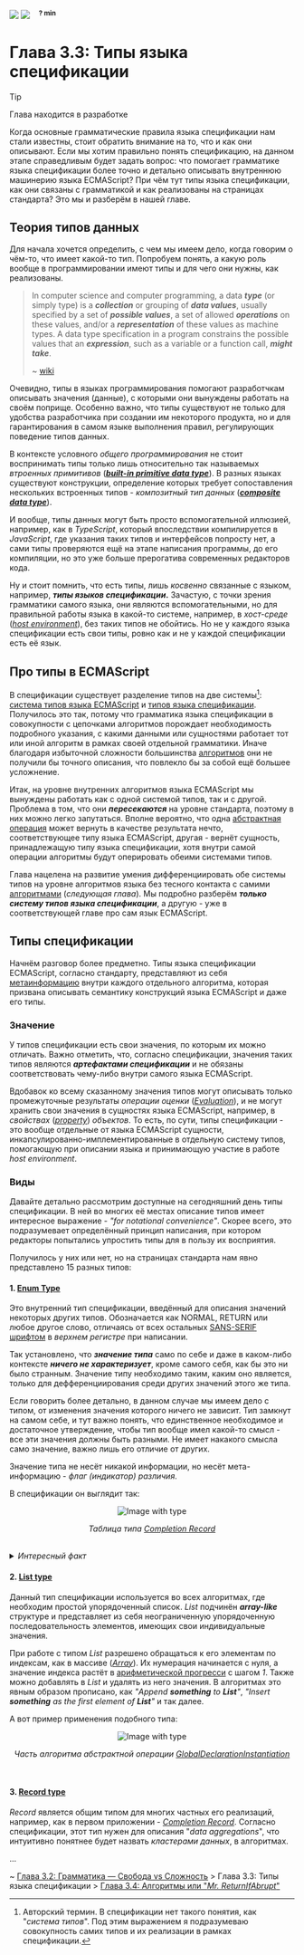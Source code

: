<div align='left'>
    <img src='../assets/formal.svg'>
    <img src='../assets/normal.svg'>
    &nbsp;&nbsp;
    <sup><b>? min</b></sup>
</div>

# Глава 3.3: Типы языка спецификации

> [!TIP]  
> Глава находится в разработке

Когда основные грамматические правила языка спецификации нам стали известны, стоит обратить внимание
на то, что и как они описывают. Если мы хотим правильно понять спецификацию, на данном этапе
справедливым будет задать вопрос: что помогает грамматике языка спецификации более точно и детально
описывать внутреннюю машинерию языка ECMAScript? При чём тут типы языка спецификации, как они
связаны с грамматикой и как реализованы на страницах стандарта? Это мы и разберём в нашей главе.

## Теория типов данных

Для начала хочется определить, с чем мы имеем дело, когда говорим о чём-то, что имеет какой-то тип.
Попробуем понять, а какую роль вообще в программировании имеют типы и для чего они нужны, как
реализованы.

> In computer science and computer programming, a data **_type_** (or simply type) is a
> **_collection_** or grouping of **_data values_**, usually specified by a set of **_possible
> values_**, a set of allowed **_operations_** on these values, and/or a **_representation_** of
> these values as machine types. A data type specification in a program constrains the possible
> values that an **_expression_**, such as a variable or a function call, **_might take_**.
>
> ~ [wiki](https://en.wikipedia.org/wiki/Data_type)

Очевидно, типы в языках программирования помогают разработчкам описывать значения (данные), с
которыми они вынуждены работать на своём поприще. Особенно важно, что типы существуют не только для
удобства разработчика при создании им некоторого продукта, но и для гарантирования в самом языке
выполнения правил, регулирующих поведение типов данных.

В контексте условного _общего программирования_ не стоит воспринимать типы только лишь относительно
так называемых _втроенных примитивов_
([**_built-in primitive data type_**](https://en.wikipedia.org/wiki/Primitive_data_type)). В разных
языках существуют конструкции, определение которых требует сопоставления нескольких встроенных
типов - _композитный тип данных_
([**_сomposite data type_**](https://en.wikipedia.org/wiki/Composite_data_type)).

И вообще, типы данных могут быть просто вспомогательной иллюзией, например, как в _TypeScript_,
который впоследствии компилируется в _JavaScript_, где указания таких типов и интерфейсов попросту
нет, а сами типы проверяются ещё на этапе написания программы, до его компиляции, но это уже больше
прерогатива современных редакторов кода.

Ну и стоит помнить, что есть типы, лишь _косвенно_ связанные с языком, например, **_типы языков
спецификации_.** Зачастую, с точки зрения грамматики самого языка, они являются вспомогательными, но
для правильной работы языка в какой-то системе, например, в _хост-среде_
([_host environment_](https://tc39.es/ecma262/multipage/overview.html#host-environment)), без таких
типов не обойтись. Но не у каждого языка спецификации есть свои типы, ровно как и не у каждой
спецификации есть её язык.

## Про типы в ECMAScript

В спецификации существует разделение типов на две системы[^1]:
[система типов языка ECMAScript](https://tc39.es/ecma262/multipage/ecmascript-data-types-and-values.html#sec-ecmascript-language-types)
и
[типов языка спецификации](https://tc39.es/ecma262/multipage/ecmascript-data-types-and-values.html#sec-ecmascript-specification-types).
Получилось это так, потому что грамматика языка спецификации в совокупности с цепочками алгоритмов
порождает необходимость подробного указания, с какими данными или сущностями работает тот или иной
алгоритм в рамках своей отдельной грамматики. Иначе благодаря избыточной сложности большинства
[алгоритмов](https://tc39.es/ecma262/multipage/notational-conventions.html#sec-algorithm-conventions)
они не получили бы точного описания, что повлекло бы за собой ещё большее усложнение.

Итак, на уровне внутренних алгоритмов языка ECMAScript мы вынуждены работать как с одной системой
типов, так и с другой. Проблема в том, что они **_пересекаются_** на уровне стандарта, поэтому в них
можно легко запутаться. Вполне вероятно, что одна
[абстрактная операция](https://tc39.es/ecma262/multipage/abstract-operations.html#sec-abstract-operations)
может вернуть в качестве результата нечто, соответствующее типу языка ECMAScript, другая - вернёт
сущность, принадлежащую типу языка спецификации, хотя внутри самой операции алгоритмы будут
оперировать обеими системами типов.

Глава нацелена на развитие умения дифференциировать обе системы типов на уровне алгоритмов языка без
тесного контакта с самими [алгоритмами](/get-started/Chapter_3.md) (_следующая глава_). Мы подробно
разберём **_только систему типов языка спецификации_**, а другую - уже в соответствующей главе про
сам язык ECMAScript.

## Типы спецификации

Начнём разговор более предметно. Типы языка спецификации ECMAScript, согласно стандарту,
представляют из себя
[метаинформацию](https://tc39.es/ecma262/multipage/ecmascript-data-types-and-values.html#sec-ecmascript-specification-types)
внутри каждого отдельного алгоритма, которая призвана описывать семантику конструкций языка
ECMAScript и даже его типы.

### Значение

У типов спецификации есть свои значения, по которым их можно отличать. Важно отметить, что, согласно
спецификации, значения таких типов являются **_артефактами спецификации_** и не обязаны
соответствовать чему-либо внутри самого языка ECMAScript.

Вдобавок ко всему сказанному значения типов могут описывать только промежуточные результаты
_операции оценки_
([_Evaluation_](https://tc39.es/ecma262/multipage/syntax-directed-operations.html#sec-evaluation)),
и не могут хранить свои значения в сущностях языка ECMAScript, например, в _свойствах_
([_property_](https://tc39.es/ecma262/multipage/overview.html#sec-property)) _объектов_. То есть, по
сути, типы спецификации - это вообще отдельные от языка ECMAScript сущности,
инкапсулированно-имплементированные в отдельную систему типов, помогающую при описании языка и
принимающую участие в работе _host environment_.

### Виды

Давайте детально рассмотрим доступные на сегодняшний день типы спецификации. В ней во многих её
местах описание типов имеет интересное выражение - _"for notational convenience"_. Скорее всего, это
подразумевает определённый принцип написания, при котором редакторы попытались упростить типы для в
пользу их восприятия.

Получилось у них или нет, но на страницах стандарта нам явно представлено 15 разных типов:

#### 1. [Enum Type](https://tc39.es/ecma262/multipage/ecmascript-data-types-and-values.html#sec-enum-specification-type)

Это внутренний тип спецификации, введённый для описания значений некоторых других типов.
Обозначается как NORMAL, RETURN или любое другое слово, отличаясь от всех остальных
[SANS-SERIF шрифтом](https://en.wikipedia.org/wiki/Sans-serif) в _верхнем регистре_ при написании.

Так установлено, что **_значение типа_** само по себе и даже в каком-либо контексте **_ничего не
характеризует_**, кроме самого себя, как бы это ни было странным. Значение типу необходимо таким,
каким оно является, только для дефференциирования среди других значений этого же типа.

Если говорить более детально, в данном случае мы имеем дело с типом, от изменения значения которого
ничего не зависит. Тип замкнут на самом себе, и тут важно понять, что единственное необходимое и
достаточное утверждение, чтобы тип вообще имел какой-то смысл - все эти значения должны быть
разными. Не имеет накакого смысла само значение, важно лишь его отличие от других.

Значение типа не несёт никакой информации, но несёт мета-информацию - _флаг (индикатор) различия_.

В спецификации он выглядит так:

<div align='center'>
    <img src='assets/type1.png' alt='Image with type'>
    <p><i>Таблица типа <a href='https://tc39.es/ecma262/multipage/ecmascript-data-types-and-values.html#sec-completion-record-specification-type'>
        Completion Record
    </a></i></p>
</div>
<br>

<details>
<summary><i>Интересный факт</i></summary>
<br>

> В [стандарте ES2023](https://tc39.es/ecma262/2023/multipage/) значения типа были представлены в
> _нижнем регистре_ того же шрифта, что путало разработчиков из-за схожести со значениями типов
> самого языка ECMAScript. Благодаря тому что спецификация в какой-то степени совершенствуется,
> сейчас такой проблемы нет.

</details>

#### 2. [List type](https://tc39.es/ecma262/multipage/ecmascript-data-types-and-values.html#sec-list-and-record-specification-type)

Данный тип спецификации используется во всех алгоритмах, где необходим простой упорядоченный список.
_List_ подчинён **_array-like_** структуре и представляет из себя неограниченную упорядоченную
последовательность элементов, имеющих свои индивидуальные значения.

При работе с типом _List_ разрешено обращаться к его элементам по индексам, как в массиве
([_Array_](<https://en.wikipedia.org/wiki/Array_(data_structure)>)). Их нумерация начинается с нуля,
а значение индекса растёт в
[арифметической прогресси](https://en.wikipedia.org/wiki/Arithmetic_progression) с шагом _1_. Также
можно добавлять в _List_ и удалять из него значения. В алгоритмах это явным образом прописано, как
_"Append **something** to **List**"_, _"Insert **something** as the first element of **List**"_ и
так далее.

А вот пример применения подобного типа:

<div align='center'>
    <img src='assets/type2.png' alt='Image with type'>
    <p><i>Часть алгоритма абстрактной операции 
        <a href='https://tc39.es/ecma262/multipage/ecmascript-language-scripts-and-modules.html#sec-globaldeclarationinstantiation'>GlobalDeclarationInstantiation
        </a></i></p>
</div>
<br>

#### 3. [Record type](https://tc39.es/ecma262/multipage/ecmascript-data-types-and-values.html#sec-ecmascript-specification-types:~:text=operation%20IsLessThan.-,The%20Record%20type,-is%20used%20to)

_Record_ является общим типом для многих частных его реализаций, например, как в первом приложении -
[_Completion Record_](https://tc39.es/ecma262/multipage/ecmascript-data-types-and-values.html#sec-completion-record-specification-type).
Согласно спецификации, этот тип нужен для описания "_data aggregations_", что интуитивно понятнее
будет назвать _кластерами данных_, в алгоритмах.

...

~ [Глава 3.2: Грамматика — Свобода vs Сложность](./Chapter_2.md) > Глава 3.3: Типы языка
спецификации > [Глава 3.4: Алгоритмы или "_Mr. ReturnIfAbrupt_"](./Chapter_4.md)

[^1]:
    Авторский термин. В спецификации нет такого понятия, как "_система типов_". Под этим выражением
    я подразумеваю совокупность самих типов и их реализации в рамках спецификации.
